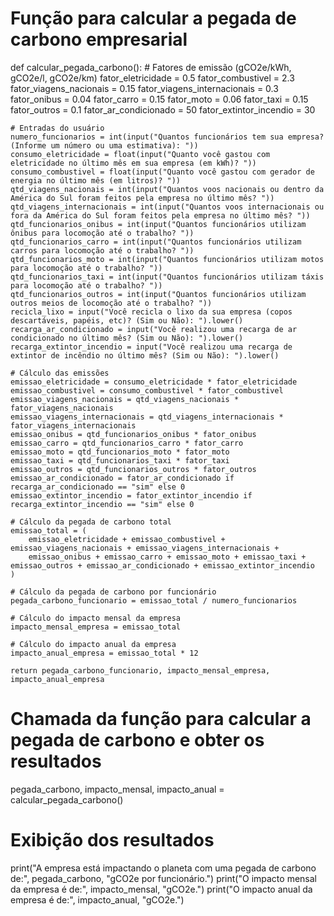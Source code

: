 # Função para calcular a pegada de carbono empresarial
def calcular_pegada_carbono():
    # Fatores de emissão (gCO2e/kWh, gCO2e/l, gCO2e/km)
    fator_eletricidade = 0.5
    fator_combustivel = 2.3
    fator_viagens_nacionais = 0.15
    fator_viagens_internacionais = 0.3
    fator_onibus = 0.04
    fator_carro = 0.15
    fator_moto = 0.06
    fator_taxi = 0.15
    fator_outros = 0.1
    fator_ar_condicionado = 50
    fator_extintor_incendio = 30

    # Entradas do usuário
    numero_funcionarios = int(input("Quantos funcionários tem sua empresa? (Informe um número ou uma estimativa): "))
    consumo_eletricidade = float(input("Quanto você gastou com eletricidade no último mês em sua empresa (em kWh)? "))
    consumo_combustivel = float(input("Quanto você gastou com gerador de energia no último mês (em litros)? "))
    qtd_viagens_nacionais = int(input("Quantos voos nacionais ou dentro da América do Sul foram feitos pela empresa no último mês? "))
    qtd_viagens_internacionais = int(input("Quantos voos internacionais ou fora da América do Sul foram feitos pela empresa no último mês? "))
    qtd_funcionarios_onibus = int(input("Quantos funcionários utilizam ônibus para locomoção até o trabalho? "))
    qtd_funcionarios_carro = int(input("Quantos funcionários utilizam carros para locomoção até o trabalho? "))
    qtd_funcionarios_moto = int(input("Quantos funcionários utilizam motos para locomoção até o trabalho? "))
    qtd_funcionarios_taxi = int(input("Quantos funcionários utilizam táxis para locomoção até o trabalho? "))
    qtd_funcionarios_outros = int(input("Quantos funcionários utilizam outros meios de locomoção até o trabalho? "))
    recicla_lixo = input("Você recicla o lixo da sua empresa (copos descartáveis, papéis, etc)? (Sim ou Não): ").lower()
    recarga_ar_condicionado = input("Você realizou uma recarga de ar condicionado no último mês? (Sim ou Não): ").lower()
    recarga_extintor_incendio = input("Você realizou uma recarga de extintor de incêndio no último mês? (Sim ou Não): ").lower()

    # Cálculo das emissões
    emissao_eletricidade = consumo_eletricidade * fator_eletricidade
    emissao_combustivel = consumo_combustivel * fator_combustivel
    emissao_viagens_nacionais = qtd_viagens_nacionais * fator_viagens_nacionais
    emissao_viagens_internacionais = qtd_viagens_internacionais * fator_viagens_internacionais
    emissao_onibus = qtd_funcionarios_onibus * fator_onibus
    emissao_carro = qtd_funcionarios_carro * fator_carro
    emissao_moto = qtd_funcionarios_moto * fator_moto
    emissao_taxi = qtd_funcionarios_taxi * fator_taxi
    emissao_outros = qtd_funcionarios_outros * fator_outros
    emissao_ar_condicionado = fator_ar_condicionado if recarga_ar_condicionado == "sim" else 0
    emissao_extintor_incendio = fator_extintor_incendio if recarga_extintor_incendio == "sim" else 0

    # Cálculo da pegada de carbono total
    emissao_total = (
        emissao_eletricidade + emissao_combustivel + emissao_viagens_nacionais + emissao_viagens_internacionais +
        emissao_onibus + emissao_carro + emissao_moto + emissao_taxi + emissao_outros + emissao_ar_condicionado + emissao_extintor_incendio
    )

    # Cálculo da pegada de carbono por funcionário
    pegada_carbono_funcionario = emissao_total / numero_funcionarios

    # Cálculo do impacto mensal da empresa
    impacto_mensal_empresa = emissao_total

    # Cálculo do impacto anual da empresa
    impacto_anual_empresa = emissao_total * 12

    return pegada_carbono_funcionario, impacto_mensal_empresa, impacto_anual_empresa

# Chamada da função para calcular a pegada de carbono e obter os resultados
pegada_carbono, impacto_mensal, impacto_anual = calcular_pegada_carbono()

# Exibição dos resultados
print("A empresa está impactando o planeta com uma pegada de carbono de:", pegada_carbono, "gCO2e por funcionário.")
print("O impacto mensal da empresa é de:", impacto_mensal, "gCO2e.")
print("O impacto anual da empresa é de:", impacto_anual, "gCO2e.")

